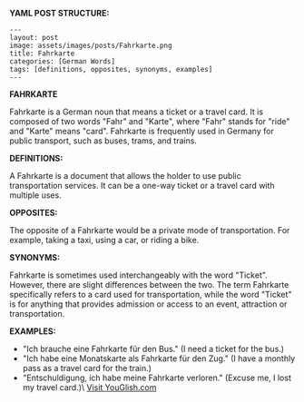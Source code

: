 **YAML POST STRUCTURE:**

```
---
layout: post
image: assets/images/posts/Fahrkarte.png
title: Fahrkarte
categories: [German Words]
tags: [definitions, opposites, synonyms, examples]
---
```

**FAHRKARTE**

Fahrkarte is a German noun that means a ticket or a travel card. It is composed of two words "Fahr" and "Karte", where "Fahr" stands for "ride" and "Karte" means "card". Fahrkarte is frequently used in Germany for public transport, such as buses, trams, and trains.

**DEFINITIONS:**

A Fahrkarte is a document that allows the holder to use public transportation services. It can be a one-way ticket or a travel card with multiple uses.

**OPPOSITES:**

The opposite of a Fahrkarte would be a private mode of transportation. For example, taking a taxi, using a car, or riding a bike.

**SYNONYMS:**

Fahrkarte is sometimes used interchangeably with the word "Ticket". However, there are slight differences between the two. The term Fahrkarte specifically refers to a card used for transportation, while the word "Ticket" is for anything that provides admission or access to an event, attraction or transportation.

**EXAMPLES:**

- "Ich brauche eine Fahrkarte für den Bus." (I need a ticket for the bus.)
- "Ich habe eine Monatskarte als Fahrkarte für den Zug." (I have a monthly pass as a travel card for the train.)
- "Entschuldigung, ich habe meine Fahrkarte verloren." (Excuse me, I lost my travel card.)\ <a id="yg-widget-0" class="youglish-widget" data-query="Fahrkarte" data-lang="german" data-components="8412" data-auto-start="0" data-bkg-color="theme_light" data-title="How%20to%20pronounce%20Fahrkarte%20in%20German"  rel="nofollow" href="https://youglish.com">Visit YouGlish.com</a><script async src="https://youglish.com/public/emb/widget.js" charset="utf-8"></script>